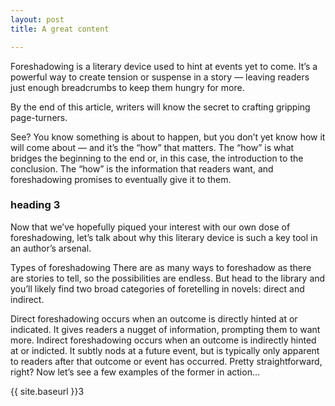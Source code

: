```yaml
---
layout: post
title: A great content

---
```

Foreshadowing is a literary device used to hint at events yet to come. It’s a powerful way to create tension or suspense in a story — leaving readers just enough breadcrumbs to keep them hungry for more.

By the end of this article, writers will know the secret to crafting gripping page-turners.

See? You know something is about to happen, but you don’t yet know how it will come about — and it’s the “how” that matters. The “how” is what bridges the beginning to the end or, in this case, the introduction to the conclusion. The “how” is the information that readers want, and foreshadowing promises to eventually give it to them.

### heading 3

Now that we’ve hopefully piqued your interest with our own dose of foreshadowing, let’s talk about why this literary device is such a key tool in an author’s arsenal.

Types of foreshadowing
There are as many ways to foreshadow as there are stories to tell, so the possibilities are endless. But head to the library and you’ll likely find two broad categories of foretelling in novels: direct and indirect.

Direct foreshadowing occurs when an outcome is directly hinted at or indicated. It gives readers a nugget of information, prompting them to want more. Indirect foreshadowing occurs when an outcome is indirectly hinted at or indicted. It subtly nods at a future event, but is typically only apparent to readers after that outcome or event has occurred. Pretty straightforward, right? Now let’s see a few examples of the former in action...

{{ site.baseurl }}3